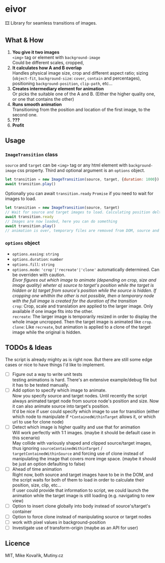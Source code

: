 # eivor

🎞 Library for seamless transitions of images.

## What & How

1. **You give it two images**
<br>`<img>` tag or element with `background-image`
<br>Could be different scales, cropped, 
2. **It calculates how A and B overlap**
<br>Handles physical image size, crop and different aspect ratio; sizing (`object-fit`, `background-size`: `cover`, `contain` and percentages), positioning `background-position`, `clip-path`, etc...
4. **Creates intermediary element for animation**
<br>Or picks the suitable one of the A and B. (Either the higher quality one, or one that contains the other)
3. **Runs smooth animation**
<br>Transitioning from the position and location of the first image, to the second one.
4. **???**
5. **Profit**

## Usage

### `ImageTransition` class

`source` and `target` can be `<img>` tag or any html element with `background-image` css property. Third and optional argument is an `options` object.

```js
let transition = new ImageTransition(source, target, {duration: 1000})
await transition.play()
```

Optionally you can await `transition.ready` `Promise` if you need to wait for images to load.

```js
let transition = new ImageTransition(source, target)
// Wait for source and target images to load. Calculating position delta hasn't yet begun.
await transition.ready
// Images are now loaded, here you can do something
await transition.play()
// animation is over, temporary files are removed from DOM, source and target have returned to their original positions, any additional CSS props are removed.
```

### `options` object

* `options.easing`: `string`
* `options.duration`: `number`
* `options.fill`: `string`
* `options.mode`: `'crop'|'recreate'|'clone'` automatically determined. Can be overriden with caution.
<br>*Eivor figures out which image to animate (depending on crop, size and image quality) wheter a) source to target's position while the target is hidden or b) target from source's position while the source is hidden. If cropping one whithin the other is not possible, then a temporary node with the full image is created for the duration of the transition*
<br>`crop`: Crop, scale and translation are applied to the larger image. Only available if one image fits into the other.
<br>`recreate`: The larger image is temporarily resized in order to display the whole image uncropped. Then the target image is animated like `crop`.
<br>`clone`: Like `recreate`, but animation is applied to a clone of the target image while the original is hidden. 

## TODOs & Ideas

The script is already mighty as is right now. But there are still some edge cases or nice to have things I'd like to implement.

* [ ] Figure out a way to write unit tests
<br> testing animations is hard. There's an extensive example/debug file but it has to be tested manually.
* [ ] Add option to specify which image to animate.
<br> Now you specify source and target nodes. Until recently the script always animated target node from source node's position and size. Now it can also animate source into target's position.
<br> It'd be nice if user could specify which image to use for transition (either which node to manipulate if `*ContainedWithinTarget` allows it, or which url to use for clone node)
* [ ] Detect which image is higher quality and use that for animation
<br> Will work perfectly with 1:1 images. (maybe it should be default case in this scenario)
<br> May collide with variously shaped and clipped source/target images, thus ignoring `sourceContainedWithinTarget` / `targetContainedWithinSource` and forcing use of clone instead of manipulating the image that covers more imge space. (maybe it should be just an option defaulting to false)
* [ ] Ahead of time animation
<br> Right now, both source and target images have to be in the DOM, and the script waits for both of them to load in order to calculate their position, size, clip, etc...
<br> If user could provide that information to script, we could launch the animation while the target image is still loading (e.g. navigating to new view)
* [ ] Option to insert clone globally into body instead of source's/target's container
* [ ] Option to force clone instead of manipulating source or target nodes
* [ ] work with pixel values in background-position
* [ ] Investigate use of transform-origin (maybe as an API for user)

## Licence

MIT, Mike Kovařík, Mutiny.cz